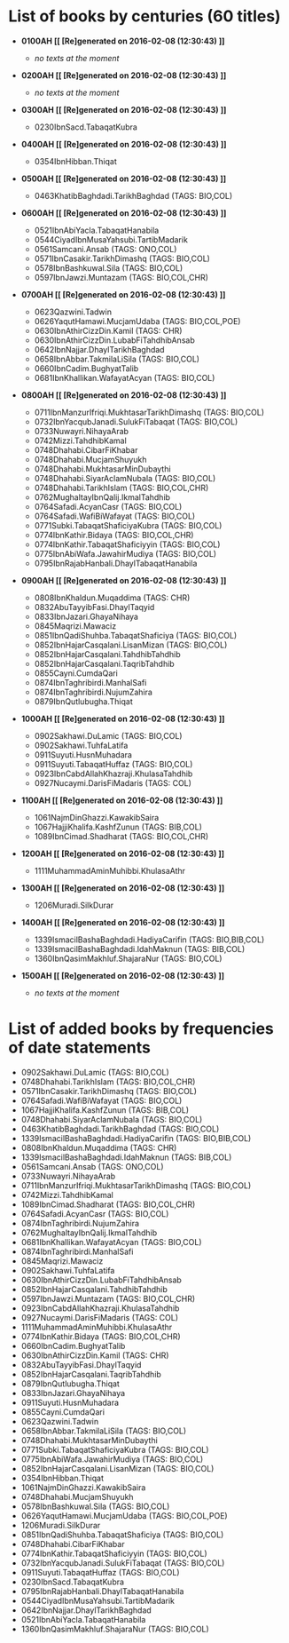 # List of books by centuries (60 titles)

* **0100AH [[ [Re]generated on 2016-02-08 (12:30:43) ]]**

    * _no texts at the moment_
* **0200AH [[ [Re]generated on 2016-02-08 (12:30:43) ]]**

    * _no texts at the moment_
* **0300AH [[ [Re]generated on 2016-02-08 (12:30:43) ]]**

    * 0230IbnSacd.TabaqatKubra
* **0400AH [[ [Re]generated on 2016-02-08 (12:30:43) ]]**

    * 0354IbnHibban.Thiqat
* **0500AH [[ [Re]generated on 2016-02-08 (12:30:43) ]]**

    * 0463KhatibBaghdadi.TarikhBaghdad (TAGS: BIO,COL)
* **0600AH [[ [Re]generated on 2016-02-08 (12:30:43) ]]**

    * 0521IbnAbiYacla.TabaqatHanabila
    * 0544CiyadIbnMusaYahsubi.TartibMadarik
    * 0561Samcani.Ansab (TAGS: ONO,COL)
    * 0571IbnCasakir.TarikhDimashq (TAGS: BIO,COL)
    * 0578IbnBashkuwal.Sila (TAGS: BIO,COL)
    * 0597IbnJawzi.Muntazam (TAGS: BIO,COL,CHR)
* **0700AH [[ [Re]generated on 2016-02-08 (12:30:43) ]]**

    * 0623Qazwini.Tadwin
    * 0626YaqutHamawi.MucjamUdaba (TAGS: BIO,COL,POE)
    * 0630IbnAthirCizzDin.Kamil (TAGS: CHR)
    * 0630IbnAthirCizzDin.LubabFiTahdhibAnsab
    * 0642IbnNajjar.DhaylTarikhBaghdad
    * 0658IbnAbbar.TakmilaLiSila (TAGS: BIO,COL)
    * 0660IbnCadim.BughyatTalib
    * 0681IbnKhallikan.WafayatAcyan (TAGS: BIO,COL)
* **0800AH [[ [Re]generated on 2016-02-08 (12:30:43) ]]**

    * 0711IbnManzurIfriqi.MukhtasarTarikhDimashq (TAGS: BIO,COL)
    * 0732IbnYacqubJanadi.SulukFiTabaqat (TAGS: BIO,COL)
    * 0733Nuwayri.NihayaArab
    * 0742Mizzi.TahdhibKamal
    * 0748Dhahabi.CibarFiKhabar
    * 0748Dhahabi.MucjamShuyukh
    * 0748Dhahabi.MukhtasarMinDubaythi
    * 0748Dhahabi.SiyarAclamNubala (TAGS: BIO,COL)
    * 0748Dhahabi.TarikhIslam (TAGS: BIO,COL,CHR)
    * 0762MughaltayIbnQalij.IkmalTahdhib
    * 0764Safadi.AcyanCasr (TAGS: BIO,COL)
    * 0764Safadi.WafiBiWafayat (TAGS: BIO,COL)
    * 0771Subki.TabaqatShaficiyaKubra (TAGS: BIO,COL)
    * 0774IbnKathir.Bidaya (TAGS: BIO,COL,CHR)
    * 0774IbnKathir.TabaqatShaficiyyin (TAGS: BIO,COL)
    * 0775IbnAbiWafa.JawahirMudiya (TAGS: BIO,COL)
    * 0795IbnRajabHanbali.DhaylTabaqatHanabila
* **0900AH [[ [Re]generated on 2016-02-08 (12:30:43) ]]**

    * 0808IbnKhaldun.Muqaddima (TAGS: CHR)
    * 0832AbuTayyibFasi.DhaylTaqyid
    * 0833IbnJazari.GhayaNihaya
    * 0845Maqrizi.Mawaciz
    * 0851IbnQadiShuhba.TabaqatShaficiya (TAGS: BIO,COL)
    * 0852IbnHajarCasqalani.LisanMizan (TAGS: BIO,COL)
    * 0852IbnHajarCasqalani.TahdhibTahdhib
    * 0852IbnHajarCasqalani.TaqribTahdhib
    * 0855Cayni.CumdaQari
    * 0874IbnTaghribirdi.ManhalSafi
    * 0874IbnTaghribirdi.NujumZahira
    * 0879IbnQutlubugha.Thiqat
* **1000AH [[ [Re]generated on 2016-02-08 (12:30:43) ]]**

    * 0902Sakhawi.DuLamic (TAGS: BIO,COL)
    * 0902Sakhawi.TuhfaLatifa
    * 0911Suyuti.HusnMuhadara
    * 0911Suyuti.TabaqatHuffaz (TAGS: BIO,COL)
    * 0923IbnCabdAllahKhazraji.KhulasaTahdhib
    * 0927Nucaymi.DarisFiMadaris (TAGS: COL)
* **1100AH [[ [Re]generated on 2016-02-08 (12:30:43) ]]**

    * 1061NajmDinGhazzi.KawakibSaira
    * 1067HajjiKhalifa.KashfZunun (TAGS: BIB,COL)
    * 1089IbnCimad.Shadharat (TAGS: BIO,COL,CHR)
* **1200AH [[ [Re]generated on 2016-02-08 (12:30:43) ]]**

    * 1111MuhammadAminMuhibbi.KhulasaAthr
* **1300AH [[ [Re]generated on 2016-02-08 (12:30:43) ]]**

    * 1206Muradi.SilkDurar
* **1400AH [[ [Re]generated on 2016-02-08 (12:30:43) ]]**

    * 1339IsmacilBashaBaghdadi.HadiyaCarifin (TAGS: BIO,BIB,COL)
    * 1339IsmacilBashaBaghdadi.IdahMaknun (TAGS: BIB,COL)
    * 1360IbnQasimMakhluf.ShajaraNur (TAGS: BIO,COL)
* **1500AH [[ [Re]generated on 2016-02-08 (12:30:43) ]]**

    * _no texts at the moment_



# List of added books by frequencies of date statements

* 0902Sakhawi.DuLamic (TAGS: BIO,COL)
* 0748Dhahabi.TarikhIslam (TAGS: BIO,COL,CHR)
* 0571IbnCasakir.TarikhDimashq (TAGS: BIO,COL)
* 0764Safadi.WafiBiWafayat (TAGS: BIO,COL)
* 1067HajjiKhalifa.KashfZunun (TAGS: BIB,COL)
* 0748Dhahabi.SiyarAclamNubala (TAGS: BIO,COL)
* 0463KhatibBaghdadi.TarikhBaghdad (TAGS: BIO,COL)
* 1339IsmacilBashaBaghdadi.HadiyaCarifin (TAGS: BIO,BIB,COL)
* 0808IbnKhaldun.Muqaddima (TAGS: CHR)
* 1339IsmacilBashaBaghdadi.IdahMaknun (TAGS: BIB,COL)
* 0561Samcani.Ansab (TAGS: ONO,COL)
* 0733Nuwayri.NihayaArab
* 0711IbnManzurIfriqi.MukhtasarTarikhDimashq (TAGS: BIO,COL)
* 0742Mizzi.TahdhibKamal
* 1089IbnCimad.Shadharat (TAGS: BIO,COL,CHR)
* 0764Safadi.AcyanCasr (TAGS: BIO,COL)
* 0874IbnTaghribirdi.NujumZahira
* 0762MughaltayIbnQalij.IkmalTahdhib
* 0681IbnKhallikan.WafayatAcyan (TAGS: BIO,COL)
* 0874IbnTaghribirdi.ManhalSafi
* 0845Maqrizi.Mawaciz
* 0902Sakhawi.TuhfaLatifa
* 0630IbnAthirCizzDin.LubabFiTahdhibAnsab
* 0852IbnHajarCasqalani.TahdhibTahdhib
* 0597IbnJawzi.Muntazam (TAGS: BIO,COL,CHR)
* 0923IbnCabdAllahKhazraji.KhulasaTahdhib
* 0927Nucaymi.DarisFiMadaris (TAGS: COL)
* 1111MuhammadAminMuhibbi.KhulasaAthr
* 0774IbnKathir.Bidaya (TAGS: BIO,COL,CHR)
* 0660IbnCadim.BughyatTalib
* 0630IbnAthirCizzDin.Kamil (TAGS: CHR)
* 0832AbuTayyibFasi.DhaylTaqyid
* 0852IbnHajarCasqalani.TaqribTahdhib
* 0879IbnQutlubugha.Thiqat
* 0833IbnJazari.GhayaNihaya
* 0911Suyuti.HusnMuhadara
* 0855Cayni.CumdaQari
* 0623Qazwini.Tadwin
* 0658IbnAbbar.TakmilaLiSila (TAGS: BIO,COL)
* 0748Dhahabi.MukhtasarMinDubaythi
* 0771Subki.TabaqatShaficiyaKubra (TAGS: BIO,COL)
* 0775IbnAbiWafa.JawahirMudiya (TAGS: BIO,COL)
* 0852IbnHajarCasqalani.LisanMizan (TAGS: BIO,COL)
* 0354IbnHibban.Thiqat
* 1061NajmDinGhazzi.KawakibSaira
* 0748Dhahabi.MucjamShuyukh
* 0578IbnBashkuwal.Sila (TAGS: BIO,COL)
* 0626YaqutHamawi.MucjamUdaba (TAGS: BIO,COL,POE)
* 1206Muradi.SilkDurar
* 0851IbnQadiShuhba.TabaqatShaficiya (TAGS: BIO,COL)
* 0748Dhahabi.CibarFiKhabar
* 0774IbnKathir.TabaqatShaficiyyin (TAGS: BIO,COL)
* 0732IbnYacqubJanadi.SulukFiTabaqat (TAGS: BIO,COL)
* 0911Suyuti.TabaqatHuffaz (TAGS: BIO,COL)
* 0230IbnSacd.TabaqatKubra
* 0795IbnRajabHanbali.DhaylTabaqatHanabila
* 0544CiyadIbnMusaYahsubi.TartibMadarik
* 0642IbnNajjar.DhaylTarikhBaghdad
* 0521IbnAbiYacla.TabaqatHanabila
* 1360IbnQasimMakhluf.ShajaraNur (TAGS: BIO,COL)
